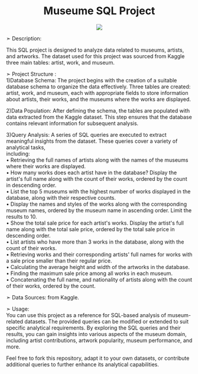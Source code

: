 <h1 align="center">Museume SQL Project</h1>
<p align="center">
<img src="https://khanhpham1989.github.io/eProject-group7/IMG/pic/1.png">


➣ Description:<p>This SQL project is designed to analyze data related to museums, artists, and artworks. The dataset used for this project was sourced from Kaggle three main tables: artist, work, and museum.</p>


➣ Project Structure :<br>
1)Database Schema: The project begins with the creation of a suitable database schema to organize the data effectively. Three tables are created: artist, work, and museum, each with appropriate fields to store information about artists, their works, and the museums where the works are displayed.

2)Data Population: After defining the schema, the tables are populated with data extracted from the Kaggle dataset. This step ensures that the database contains relevant information for subsequent analysis.

3)Query Analysis: A series of SQL queries are executed to extract meaningful insights from the dataset. These queries cover a variety of analytical tasks, <br>
including:<br>
• Retrieving the full names of artists along with the names of the museums where their works are displayed.<br>
• How many works does each artist have in the database? Display the artist's full name along with the count of their works, ordered by the count in descending order.<br>
• List the top 5 museums with the highest number of works displayed in the database, along with their respective counts.<br>
• Display the names and styles of the works along with the corresponding museum names, ordered by the museum name in ascending order. Limit the results to 10.<br>
• Show the total sale price for each artist's works. Display the artist's full name along with the total sale price, ordered by the total sale price in descending order.<br>
• List artists who have more than 3 works in the database, along with the count of their works.<br>
• Retrieving works and their corresponding artists' full names for works with a sale price smaller than their regular price.<br>
• Calculating the average height and width of the artworks in the database.<br>
• Finding the maximum sale price among all works in each museum.<br>
• Concatenating the full name, and nationality of artists along with the count of their works, ordered by the count.

➣ Data Sources: from Kaggle.


➣ Usage: <br> 
You can use this project as a reference for SQL-based analysis of museum-related datasets. The provided queries can be modified or extended to suit specific analytical requirements. By exploring the SQL queries and their results, you can gain insights into various aspects of the museum domain, including artist contributions, artwork popularity, museum performance, and more.

Feel free to fork this repository, adapt it to your own datasets, or contribute additional queries to further enhance its analytical capabilities. <br> 

